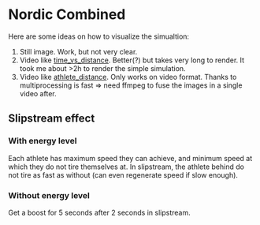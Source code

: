 # Nordic Combined

Here are some ideas on how to visualize the simualtion:

1. Still image. Work, but not very clear.
2. Video like [time_vs_distance](./time_vs_distance.mp4). Better(?) but takes very long to render. It took me about >2h to render the simple simulation.
3. Video like [athlete_distance](./athlete_distance.mp4). Only works on video format. Thanks to multiprocessing is fast => need ffmpeg to fuse the images in a single video after.

## Slipstream effect

### With energy level

Each athlete has maximum speed they can achieve, and minimum speed at which they do not tire themselves at. In slipstream, the athlete behind do not tire as fast as without (can even regenerate speed if slow enough).

### Without energy level

Get a boost for 5 seconds after 2 seconds in slipstream.
